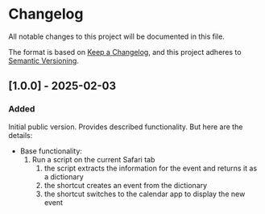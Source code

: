 # Changelog

All notable changes to this project will be documented in this file.

The format is based on [Keep a Changelog](https://keepachangelog.com/en/1.1.0/),
and this project adheres to [Semantic Versioning](https://semver.org/spec/v2.0.0.html).

## [1.0.0] - 2025-02-03

### Added

Initial public version. Provides described functionality. But here are the details:
- Base functionality:
    1. Run a script on the current Safari tab
        1. the script extracts the information for the event and returns it as a dictionary
        2. the shortcut creates an event from the dictionary
        3. the shortcut switches to the calendar app to display the new event
